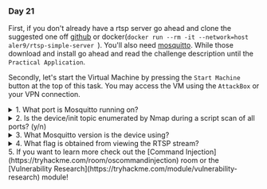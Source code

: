 ### Day 21

First, if you don't already have a rtsp server go ahead and clone the suggested one off [github](https://github.com/aler9/rtsp-simple-server) or docker(`docker run --rm -it --network=host aler9/rtsp-simple-server
`). You'll also need [mosquitto](https://mosquitto.org/download/). While those download and install go ahead and read the challenge description until the `Practical Application`.

Secondly, let's start the Virtual Machine by pressing the `Start Machine` button at the top of this task. You may access the VM using the `AttackBox` or your VPN connection.

<details>
<summary>1. What port is Mosquitto running on? </summary>

```1883```
</details>
<details>
<summary>2. Is the device/init topic enumerated by Nmap during a script scan of all ports? (y/n)</summary>

```y```
</details>
<details>
<summary>3. What Mosquitto version is the device using?</summary>

```1.6.9```
</details>
<details>
<summary>4. What flag is obtained from viewing the RTSP stream?</summary>

```THM{UR_CAMERA_IS_MINE}```
</details>
5. If you want to learn more check out the [Command Injection](https://tryhackme.com/room/oscommandinjection) room or the [Vulnerability Research](https://tryhackme.com/module/vulnerability-research) module!
